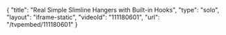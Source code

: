 {
    "title": "Real Simple Slimline Hangers with Built-in Hooks",
    "type": "solo",
    "layout": "iframe-static",
    "videoId": "111180601",
    "url": "\/tvpembed\/111180601"
}
